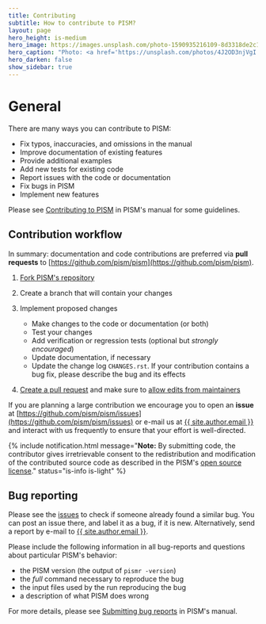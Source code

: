 ```yaml
---
title: Contributing
subtitle: How to contribute to PISM?
layout: page
hero_height: is-medium
hero_image: https://images.unsplash.com/photo-1590935216109-8d3318de2c1c
hero_caption: "Photo: <a href='https://unsplash.com/photos/4J2OD3njVgI'>M. Winkler / Unsplash</a>"
hero_darken: false
show_sidebar: true
---
```


# General

There are many ways you can contribute to PISM:

* Fix typos, inaccuracies, and omissions in the manual
* Improve documentation of existing features
* Provide additional examples
* Add new tests for existing code
* Report issues with the code or documentation
* Fix bugs in PISM
* Implement new features

Please see [Contributing to PISM](https://www.pism.io/docs/contributing/index.html) in PISM's manual for some guidelines.

## Contribution workflow

In summary: documentation and code contributions are preferred via **pull requests** to [https://github.com/pism/pism](https://github.com/pism/pism).

1. [Fork PISM's repository](https://help.github.com/en/articles/fork-a-repo)
1. Create a branch that will contain your changes
1. Implement proposed changes
    * Make changes to the code or documentation (or both)
    * Test your changes
    * Add verification or regression tests (optional but *strongly encouraged*)
    * Update documentation, if necessary
    * Update the change log ``CHANGES.rst``. If your contribution contains a bug fix, please describe the bug and its effects

1. [Create a pull request](https://help.github.com/en/articles/creating-a-pull-request) and make sure to [allow edits from maintainers](https://help.github.com/en/articles/allowing-changes-to-a-pull-request-branch-created-from-a-fork)

If you are planning a large contribution we encourage you to open an **issue** at [https://github.com/pism/pism/issues](https://github.com/pism/pism/issues) or e-mail us at <a href="mailto:{{ site.author.email }}">{{ site.author.email }}</a> and interact with us frequently to ensure that your effort is well-directed.

{% include notification.html message="**Note:** By submitting code, the contributor gives irretrievable consent to the redistribution and modification of the contributed source code as described in the PISM's [open source license](https://github.com/pism/pism/blob/main/COPYING)." status="is-info is-light" %}

## Bug reporting

Please see the [issues](https://github.com/pism/pism/issues) to check if someone already found a similar bug. You can post an issue there, and label it as a bug, if it is new. Alternatively, send a report by e-mail to <a href="mailto:{{ site.author.email }}">{{ site.author.email }}</a>.

Please include the following information in all bug-reports and questions about particular PISM's behavior:

- the PISM version (the output of ``pismr -version``)
- the *full* command necessary to reproduce the bug
- the input files used by the run reproducing the bug
- a description of what PISM does wrong

For more details, please see [Submitting bug reports](https://www.pism.io/docs/contributing/bug-reporting.html) in PISM's manual.
